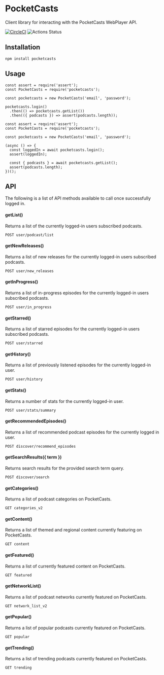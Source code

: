 # PocketCasts

Client library for interacting with the PocketCasts WebPlayer API.

[![CircleCI](https://circleci.com/gh/coughlanio/pocketcasts.svg?style=svg)](https://circleci.com/gh/coughlanio/pocketcasts) ![Actions Status](https://wdp9fww0r9.execute-api.us-west-2.amazonaws.com/production/badge/coughlanio/pocketcasts)


## Installation

```
npm install pocketcasts
````

## Usage

```
const assert = require('assert');
const PocketCasts = require('pocketcasts');

const pocketcasts = new PocketCasts('email', 'password');

pocketcasts.login()
  .then(() => pocketcasts.getList())
  .then(({ podcasts }) => assert(podcasts.length));
```

```
const assert = require('assert');
const PocketCasts = require('pocketcasts');

const pocketcasts = new PocketCasts('email', 'password');

(async () => {
  const loggedIn = await pocketcasts.login();
  assert(loggedIn);

  const { podcasts } = await pocketcasts.getList();
  assert(podcasts.length);
})();
```

## API
The following is a list of API methods available to call once successfully logged in.

#### getList()
Returns a list of the currently logged-in users subscribed podcasts.
```
POST user/podcast/list
```

#### getNewReleases()
Returns a list of new releases for the currently logged-in users subscribed podcasts.
```
POST user/new_releases
```

#### getInProgress()
Returns a list of in-progress episodes for the currently logged-in users subscribed podcasts.
```
POST user/in_progress
```

#### getStarred()
Returns a list of starred episodes for the currently logged-in users subscribed podcasts.
```
POST user/starred
```

#### getHistory()
Returns a list of previously listened episodes for the currently logged-in user.
```
POST user/history
```

#### getStats()
Returns a number of stats for the currently logged-in user.
```
POST user/stats/summary
```

#### getRecommendedEpisodes()
Returns a list of recommended podcast episodes for the currently logged in user.
```
POST discover/recommend_episodes
```

#### getSearchResults({ term })
Returns search results for the provided search term query.
```
POST discover/search
```

#### getCategories()
Returns a list of podcast categories on PocketCasts.
```
GET categories_v2
```

#### getContent()
Returns a list of themed and regional content currently featuring on PocketCasts.
```
GET content
```

#### getFeatured()
Returns a list of currently featured content on PocketCasts.
```
GET featured
```

#### getNetworkList()
Returns a list of podcast networks currently featured on PocketCasts.
```
GET network_list_v2
```

#### getPopular()
Returns a list of popular podcasts currently featured on PocketCasts.
```
GET popular
```

#### getTrending()
Returns a list of trending podcasts currently featured on PocketCasts.
```
GET trending
```
